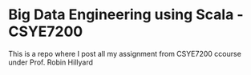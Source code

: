 # Big Data Engineering using Scala - CSYE7200
This is a repo where I post all my assignment from CSYE7200 ccourse under Prof. Robin Hillyard
